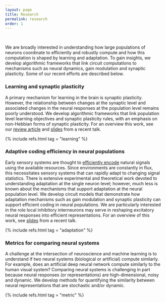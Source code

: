 ```yaml
---
layout: page
title: Research
permalink: research
order: 1
---
```


<br>

<p>
We are broadly interested in understanding how large populations of neurons coordinate to efficiently and robustly compute and how this computation is shaped by learning and adaptation. 
To gain insights, we develop algorithmic frameworks that link circuit computations to mechanisms such as neural dynamics, gain modulation and synaptic plasticity.
Some of our recent efforts are described below.
</p>

<h3>Learning and synaptic plasticity</h3>

<p>
A primary mechanism for learning in the brain is synaptic plasticity. However, the relationship between changes at the synaptic level and associated changes in the neural responses at the population level remains poorly understood. We develop algorithmic frameworks that link population level learning objectives and synaptic plasticity rules, with an emphasis on non-Hebbian forms of synaptic plasticity. For an overview this work, see our <a href="/papers/lipshutz2023normative.pdf">review article</a> and <a href="/slides/njit.pdf">slides</a> from a recent talk.
</p>

{% include refs.html tag = "learning" %}

<h3>Adaptive coding efficiency in neural populations</h3>

<p>
Early sensory systems are thought to <a href="https://en.wikipedia.org/wiki/Efficient_coding_hypothesis">efficiently encode</a> natural signals using the available resources. Since environments are constantly in flux, this necessitates sensory systems that can rapidly adapt to changing signal statistics. There is extensive experimental and theoretical work devoted to understanding adaptation at the single neuron level; however, much less is known about the mechanisms that support adaptation at the neural population level. We develop circuit models that demonstrate how adaptation mechanisms such as gain modulation and synaptic plasticity can support efficient coding in neural populations. We are particularly interested in the role local inhibitory interneurons may serve in reshaping excitatory neural responses into efficient representations. For an overview of this work, see <a href="/slides/utaustin.pdf">slides</a> from a recent talk.
</p>

{% include refs.html tag = "adaptation" %}

<h3>Metrics for comparing neural systems</h3>

<p>
A challenge at the intersection of neuroscience and machine learning is to understand if two neural systems (biological or artificial) compute similarly. For example, does an artificial deep neural network compute similarly to the human visual system? Comparing neural systems is challenging in part because neural responses (or representations) are high-dimensional, noisy and dynamic. We develop methods for quantifying the similarity between neural representations that are stochastic and/or dynamic.
</p>

{% include refs.html tag = "metric" %}